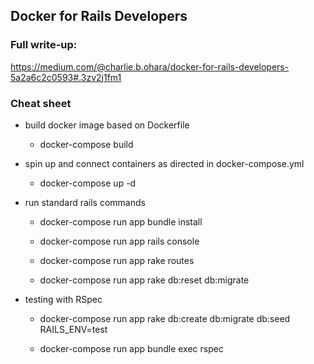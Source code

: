 ## Docker for Rails Developers

### Full write-up:

https://medium.com/@charlie.b.ohara/docker-for-rails-developers-5a2a6c2c0593#.3zv2j1fm1

### Cheat sheet

- build docker image based on Dockerfile

  - docker-compose build

- spin up and connect containers as directed in docker-compose.yml

  - docker-compose up -d

- run standard rails commands

  - docker-compose run app bundle install

  - docker-compose run app rails console

  - docker-compose run app rake routes

  - docker-compose run app rake db:reset db:migrate

- testing with RSpec

  - docker-compose run app rake db:create db:migrate db:seed RAILS_ENV=test

  - docker-compose run app bundle exec rspec
